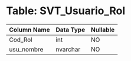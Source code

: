 # Table: SVT_Usuario_Rol

| Column Name | Data Type | Nullable |
|-------------|-----------|----------|
| Cod_Rol | int | NO |
| usu_nombre | nvarchar | NO |

